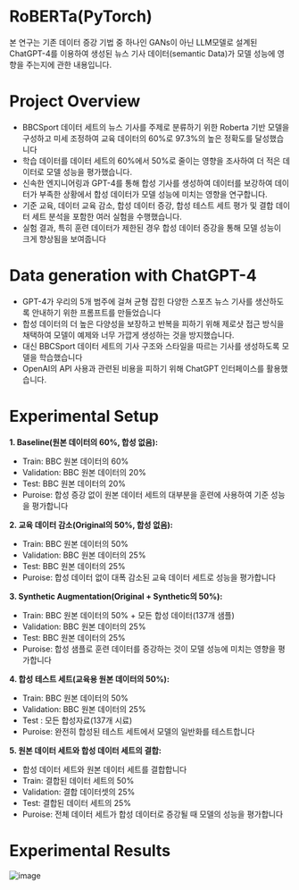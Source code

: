 # RoBERTa(PyTorch)

본 연구는 기존 데이터 증강 기법 중 하나인 GANs이 아닌 LLM모델로 설계된 ChatGPT-4를 이용하여 생성된 뉴스 기사 데이터(semantic Data)가 모델 성능에 영향을 주는지에 관한 내용입니다.


# Project Overview

* BBCSport 데이터 세트의 뉴스 기사를 주제로 분류하기 위한 Roberta 기반 모델을 구성하고 미세 조정하여 교육 데이터의 60%로 97.3%의 높은 정확도를 달성했습니다
* 학습 데이터를 데이터 세트의 60%에서 50%로 줄이는 영향을 조사하여 더 적은 데이터로 모델 성능을 평가했습니다.
* 신속한 엔지니어링과 GPT-4를 통해 합성 기사를 생성하여 데이터를 보강하여 데이터가 부족한 상황에서 합성 데이터가 모델 성능에 미치는 영향을 연구합니다.
* 기준 교육, 데이터 교육 감소, 합성 데이터 증강, 합성 테스트 세트 평가 및 결합 데이터 세트 분석을 포함한 여러 실험을 수행했습니다.
* 실험 결과, 특히 훈련 데이터가 제한된 경우 합성 데이터 증강을 통해 모델 성능이 크게 향상됨을 보여줍니다

# Data generation with ChatGPT-4

* GPT-4가 우리의 5개 범주에 걸쳐 균형 잡힌 다양한 스포츠 뉴스 기사를 생산하도록 안내하기 위한 프롬프트를 만들었습니다
* 합성 데이터의 더 높은 다양성을 보장하고 반복을 피하기 위해 제로샷 접근 방식을 채택하여 모델이 예제와 너무 가깝게 생성하는 것을 방지했습니다.
* 대신 BBCSport 데이터 세트의 기사 구조와 스타일을 따르는 기사를 생성하도록 모델을 학습했습니다
* OpenAI의 API 사용과 관련된 비용을 피하기 위해 ChatGPT 인터페이스를 활용했습니다.

# Experimental Setup

**1. Baseline(원본 데이터의 60%, 합성 없음):**
   * Train: BBC 원본 데이터의 60%
   * Validation: BBC 원본 데이터의 20%
   * Test: BBC 원본 데이터의 20%
   * Puroise: 합성 증강 없이 원본 데이터 세트의 대부분을 훈련에 사용하여 기준 성능을 평가합니다
     
**2. 교육 데이터 감소(Original의 50%, 합성 없음):**
   * Train: BBC 원본 데이터의 50%
   * Validation: BBC 원본 데이터의 25%
   * Test: BBC 원본 데이터의 25%
   * Puroise: 합성 데이터 없이 대폭 감소된 교육 데이터 세트로 성능을 평가합니다
     
**3. Synthetic Augmentation(Original + Synthetic의 50%):**
   * Train: BBC 원본 데이터의 50% + 모든 합성 데이터(137개 샘플)
   * Validation: BBC 원본 데이터의 25%
   * Test: BBC 원본 데이터의 25%
   * Puroise: 합성 샘플로 훈련 데이터를 증강하는 것이 모델 성능에 미치는 영향을 평가합니다
     
**4. 합성 테스트 세트(교육용 원본 데이터의 50%):**
   * Train: BBC 원본 데이터의 50%
   * Validation: BBC 원본 데이터의 25%
   * Test : 모든 합성자료(137개 시료)
   * Puroise: 완전히 합성된 테스트 세트에서 모델의 일반화를 테스트합니다
     
**5. 원본 데이터 세트와 합성 데이터 세트의 결합:**
   * 합성 데이터 세트와 원본 데이터 세트를 결합합니다
   * Train: 결합된 데이터 세트의 50%
   * Validation: 결합 데이터셋의 25%
   * Test: 결합된 데이터 세트의 25%
   * Puroise: 전체 데이터 세트가 합성 데이터로 증강될 때 모델의 성능을 평가합니다

# Experimental Results
![image](https://github.com/ycbkr123/RoBERTa/assets/73626645/19fbe923-6c74-4a36-bc9b-bb1b3f1733b1)



